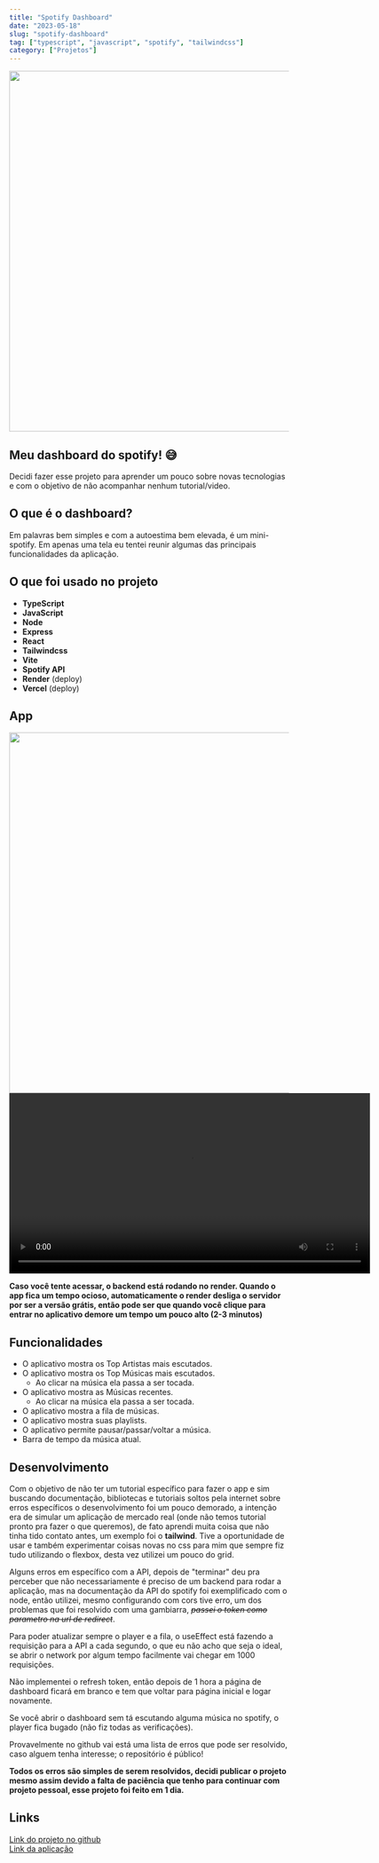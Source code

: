 ```yaml
---
title: "Spotify Dashboard"
date: "2023-05-18"
slug: "spotify-dashboard"
tag: ["typescript", "javascript", "spotify", "tailwindcss"]
category: ["Projetos"]
---
```


<img src="https://i.imgur.com/L87UsJ4.png" width=650>

## Meu dashboard do spotify! 😅

Decidi fazer esse projeto para aprender um pouco sobre novas tecnologias e com o objetivo de não acompanhar nenhum tutorial/video.

## O que é o dashboard?

Em palavras bem simples e com a autoestima bem elevada, é um mini-spotify. Em apenas uma tela eu tentei reunir algumas das principais funcionalidades da aplicação.

## O que foi usado no projeto

- **TypeScript**
- **JavaScript**
- **Node**
- **Express**
- **React**
- **Tailwindcss**
- **Vite**
- **Spotify API**
- **Render** (deploy)
- **Vercel** (deploy)

## App

<img src="https://i.imgur.com/z1H7jCu.png" width=650>
<video width=650 controls>
  <source src="https://i.imgur.com/cEF4hP2.mp4" type="video/mp4">
</video>

**Caso você tente acessar, o backend está rodando no render. Quando o app fica um tempo ocioso, automaticamente o render desliga o servidor por ser a versão grátis, então pode ser que quando você clique para entrar no aplicativo demore um tempo um pouco alto (2-3 minutos)**

## Funcionalidades

- O aplicativo mostra os Top Artistas mais escutados.
- O aplicativo mostra os Top Músicas mais escutados.
  - Ao clicar na música ela passa a ser tocada.
- O aplicativo mostra as Músicas recentes.
  - Ao clicar na música ela passa a ser tocada.
- O aplicativo mostra a fila de músicas.
- O aplicativo mostra suas playlists.
- O aplicativo permite pausar/passar/voltar a música.
- Barra de tempo da música atual.

## Desenvolvimento

Com o objetivo de não ter um tutorial específico para fazer o app e sim buscando documentação, bibliotecas e tutoriais soltos pela internet sobre erros específicos o desenvolvimento foi um pouco demorado, a intenção era de simular um aplicação de mercado real (onde não temos tutorial pronto pra fazer o que queremos), de fato aprendi muita coisa que não tinha tido contato antes, um exemplo foi o **tailwind**. Tive a oportunidade de usar e também experimentar coisas novas no css para mim que sempre fiz tudo utilizando o flexbox, desta vez utilizei um pouco do grid.

Alguns erros em específico com a API, depois de "terminar" deu pra perceber que não necessariamente é preciso de um backend para rodar a aplicação, mas na documentação da API do spotify foi exemplificado com o node, então utilizei, mesmo configurando com cors tive erro, um dos problemas que foi resolvido com uma gambiarra, *~~passei o token como parametro na url de redirect~~*.  

Para poder atualizar sempre o player e a fila, o useEffect está fazendo a requisição para a API a cada segundo, o que eu não acho que seja o ideal, se abrir o network por algum tempo facilmente vai chegar em 1000 requisições.  

Não implementei o refresh token, então depois de 1 hora a página de dashboard ficará em branco e tem que voltar para página inicial e logar novamente.  

Se você abrir o dashboard sem tá escutando alguma música no spotify, o player fica bugado (não fiz todas as verificações).  

Provavelmente no github vai está uma lista de erros que pode ser resolvido, caso alguem tenha interesse; o repositório é público!

**Todos os erros são simples de serem resolvidos, decidi publicar o projeto mesmo assim devido a falta de paciência que tenho para continuar com projeto pessoal, esse projeto foi feito em 1 dia.**

## Links

[Link do projeto no github](https://github.com/gabrielrtlima/spotify-dashboard)  
[Link da aplicação](https://grtl-spotify.vercel.app/)
